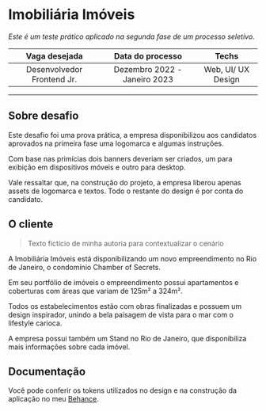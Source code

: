 # Imobiliária Imóveis
*Este é um teste prático aplicado na segunda fase de um processo seletivo.*

|        Vaga desejada       |       Data do processo       |        Techs       |
|:--------------------------:|:----------------------------:|:------------------:|
| Desenvolvedor Frontend Jr. | Dezembro 2022 - Janeiro 2023 | Web, UI/ UX Design |
----

## Sobre desafio
Este desafio foi uma prova prática, a empresa disponibilizou aos candidatos aprovados na primeira fase uma logomarca e algumas instruções.

Com base nas primícias dois banners deveriam ser criados, um para exibição em dispositivos móveis e outro para desktop.

Vale ressaltar que, na construção do projeto, a empresa liberou apenas assets de logomarca e textos. Todo o restante do design é por conta do candidato.

## O cliente
> Texto fictício de minha autoria para contextualizar o cenário

A Imobiliária Imóveis está disponibilizando um novo empreendimento no Rio de Janeiro, o condomínio Chamber of Secrets.

Em seu portfólio de imóveis o empreendimento possui apartamentos e coberturas com áreas que variam de 125m² a 324m².

Todos os estabelecimentos estão com obras finalizadas e possuem um design inspirador, unindo a bela paisagem de vista para o mar com o lifestyle carioca.

A empresa possui também um Stand no Rio de Janeiro, que disponibiliza mais informações sobre cada imóvel.

## Documentação
Você pode conferir os tokens utilizados no design e na construção da aplicação no meu [Behance](https://www.behance.net/antonioal97).
